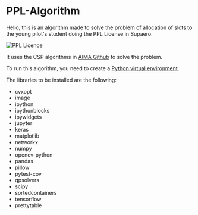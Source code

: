 # PPL-Algorithm

Hello, this is an algorithm made to solve the problem of allocation of slots to the young pilot's student doing the PPL License in Supaero.

![PPL Licence](https://www.svgrepo.com/show/398327/small-airplane.svg)

It uses the CSP algorithms in [AIMA Github](https://github.com/aimacode/aima-python) to solve the problem.

To run this algorithm, you need to create a [Python virtual environment](https://docs.python.org/3/library/venv.html).

The libraries to be installed are the following:
- cvxopt
- image
- ipython
- ipythonblocks
- ipywidgets
- jupyter
- keras
- matplotlib
- networkx
- numpy
- opencv-python
- pandas
- pillow
- pytest-cov
- qpsolvers
- scipy
- sortedcontainers
- tensorflow
- prettytable
